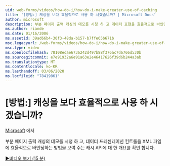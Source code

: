 ```yaml
---
uid: web-forms/videos/how-do-i/how-do-i-make-greater-use-of-caching
title: '[방법:] 캐싱을 보다 효율적으로 사용 하 시겠습니까? | Microsoft Docs'
author: microsoft
description: 부분 페이지 출력 캐싱의 데모를 시청 하 고 데이터 표현을 효율적으로 바인딩하는 방법을 보여 주는 캐시 API에 대 한 개요를 확인 합니다.
ms.author: riande
ms.date: 01/16/2006
ms.assetid: 39ad66b4-30f3-48da-b157-b7ffe65b671b
msc.legacyurl: /web-forms/videos/how-do-i/how-do-i-make-greater-use-of-caching
msc.type: video
ms.openlocfilehash: 78108edae6736242d497b88f376ac7d6766d530b
ms.sourcegitcommit: e7e91932a6e91a63e2e46417626f39d6b244a3ab
ms.translationtype: MT
ms.contentlocale: ko-KR
ms.lasthandoff: 03/06/2020
ms.locfileid: "78419861"
---
```

# <a name="how-do-i-make-greater-use-of-caching"></a>[방법:] 캐싱을 보다 효율적으로 사용 하 시겠습니까?

[Microsoft](https://github.com/microsoft) 에서

부분 페이지 출력 캐싱의 데모를 시청 하 고, 데이터 프레젠테이션 컨트롤을 XML 파일에 효율적으로 바인딩하는 방법을 보여 주는 캐시 API에 대 한 개요를 확인 합니다.

[&#9654;비디오 보기 (15 분)](https://channel9.msdn.com/Blogs/ASP-NET-Site-Videos/how-do-i-make-greater-use-of-caching)
